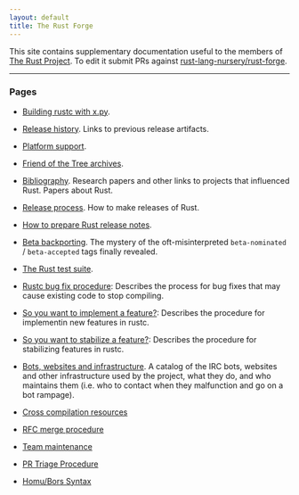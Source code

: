 ```yaml
---
layout: default
title: The Rust Forge
---
```


This site contains supplementary documentation useful to the members
of [The Rust Project](https://www.rust-lang.org). To edit it submit
PRs against [rust-lang-nursery/rust-forge].

[rust-lang-nursery/rust-forge]: https://github.com/rust-lang-nursery/rust-forge

<div id="release_info"></div>

<hr/>

### Pages

* [Building rustc with x.py](x-py.html).

* [Release history](releases.html). Links to previous release
  artifacts.

* [Platform support](platform-support.html).

* [Friend of the Tree archives](fott.html).

* [Bibliography](bibliography.html). Research papers and other links
  to projects that influenced Rust. Papers about Rust.

* [Release process](release-process.html). How to make releases of
  Rust.

* [How to prepare Rust release notes](release-notes.html).

* [Beta backporting](beta-backporting.html). The mystery of the
  oft-misinterpreted `beta-nominated` / `beta-accepted` tags finally
  revealed.

* [The Rust test suite](test-suite.html).

* [Rustc bug fix procedure](rustc-bug-fix-procedure.html): Describes the
  process for bug fixes that may cause existing code to stop
  compiling.

* [So you want to implement a feature?](feature-guide.html):
Describes
  the procedure for implementin new features in rustc.

* [So you want to stabilize a feature?](stabilization-guide.html): Describes
  the procedure for stabilizing features in rustc.

* [Bots, websites and infrastructure](infrastructure.html). A catalog
  of the IRC bots, websites and other infrastructure used by the
  project, what they do, and who maintains them (i.e. who to contact
  when they malfunction and go on a bot rampage).

* [Cross compilation resources](cross-compilation/index.html)

* [RFC merge procedure](rfc-merge-procedure.html)

* [Team maintenance](rustc-team-maintenance.html)

* [PR Triage Procedure](pr-triage-procedure.html)

* [Homu/Bors Syntax](https://buildbot2.rust-lang.org/homu/)

<script>

document.addEventListener("DOMContentLoaded", function() {

  // rust 1.5's release date
  var prevDate = new Date('2015-12-11');
  // #nevertwopointoh -- we render "1." in the string literals below, this is easier to increment
  var prevRelease = 5;

  var nextDate = new Date('2016-01-22');
  var nextRelease = 6;

  var nextNextDate = new Date('2016-03-04');
  var nextNextRelease = 7;

  while (Date.now() > nextDate) {
    prevDate = new Date(nextDate);
    // there are 6 weeks in between releases
    nextDate.setDate(nextDate.getDate() + (7 * 6));
    nextNextDate.setDate(nextNextDate.getDate() + (7 * 6));

    prevRelease += 1;
    nextRelease += 1;
    nextNextRelease += 1;
  }

  prevDate = prevDate.toDateString();
  nextDate = nextDate.toDateString();
  nextNextDate = nextNextDate.toDateString();

  var toWrite = "<hr/><h3>Release Dates</h3>";

  toWrite += "<p>Rust 1." + prevRelease + " stable was released on " + prevDate + ".</p>";
  toWrite += "<p><h4>Rust 1." + nextRelease + " stable will release on " + nextDate + ".</h4></p>";
  toWrite += "<p>Rust 1." + nextNextRelease + " stable will release on " + nextNextDate + ".</p>";

  document.getElementById('release_info').innerHTML = toWrite;
});
</script>
